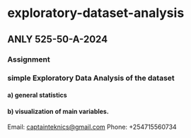 # exploratory-dataset-analysis
 ##  ANLY 525-50-A-2024
 ### Assignment
 ### simple Exploratory Data Analysis of the dataset       
 #### a) general statistics
 ####  b) visualization of main variables.

 Email: captainteknics@gmail.com
 Phone: +254715560734
